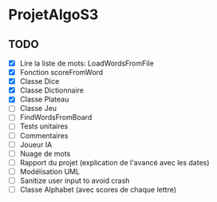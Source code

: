 # ProjetAlgoS3

## TODO

- [x] Lire la liste de mots: LoadWordsFromFile
- [x] Fonction scoreFromWord
- [x] Classe Dice
- [x] Classe Dictionnaire
- [x] Classe Plateau
- [ ] Classe Jeu
- [ ] FindWordsFromBoard
- [ ] Tests unitaires
- [ ] Commentaires
- [ ] Joueur IA
- [ ] Nuage de mots
- [ ] Rapport du projet (explication de l'avancé avec les dates)
- [ ] Modélisation UML
- [ ] Sanitize user input to avoid crash
- [ ] Classe Alphabet (avec scores de chaque lettre)
